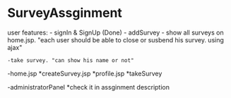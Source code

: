 # SurveyAssginment


user features:
	- signIn & SignUp (Done)
	- addSurvey
	- show all surveys on home.jsp. "each user should be able to close or susbend his survey. using ajax"
		
	-take survey. "can show his name or not"

-home.jsp
	*createSurvey.jsp
	*profile.jsp
	*takeSurvey

-administratorPanel
     *check it in assginment description	